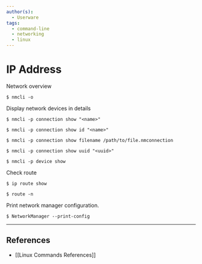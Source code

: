 ```yaml
---
author(s):
  - Userware
tags:
  - command-line
  - networking
  - linux
---
```

# IP Address

Network overview

```
$ nmcli -o
```

Display network devices in details

```
$ nmcli -p connection show "<name>"

$ nmcli -p connection show id "<name>"

$ nmcli -p connection show filename /path/to/file.nmconnection

$ nmcli -p connection show uuid "<uuid>"

$ nmcli -p device show
```

Check route

```
$ ip route show

$ route -n
```

Print network manager configuration.

```
$ NetworkManager --print-config
```

---
## References

- [[Linux Commands References]]